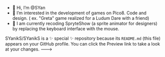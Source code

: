 - 👋 Hi, I’m @SYan
- 👀 I’m interested in the development of games on Pico8. Code and design. ( ex. "Greta" game realized for a Ludum Dare with a friend)
- 🌱 I am currently recoding SpryteShow (a sprite animator for designers) by replacing the keyboard interface with the mouse. 
 
SYanikS/SYanikS is a ✨ special ✨ repository because its `README.md` (this file) appears on your GitHub profile.
You can click the Preview link to take a look at your changes.
--->
